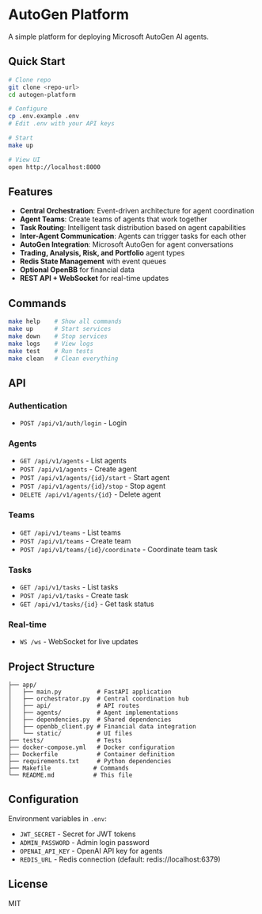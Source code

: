 # AutoGen Platform

A simple platform for deploying Microsoft AutoGen AI agents.

## Quick Start

```bash
# Clone repo
git clone <repo-url>
cd autogen-platform

# Configure
cp .env.example .env
# Edit .env with your API keys

# Start
make up

# View UI
open http://localhost:8000
```

## Features

- **Central Orchestration**: Event-driven architecture for agent coordination
- **Agent Teams**: Create teams of agents that work together
- **Task Routing**: Intelligent task distribution based on agent capabilities
- **Inter-Agent Communication**: Agents can trigger tasks for each other
- **AutoGen Integration**: Microsoft AutoGen for agent conversations
- **Trading, Analysis, Risk, and Portfolio** agent types
- **Redis State Management** with event queues
- **Optional OpenBB** for financial data
- **REST API + WebSocket** for real-time updates

## Commands

```bash
make help    # Show all commands
make up      # Start services
make down    # Stop services
make logs    # View logs
make test    # Run tests
make clean   # Clean everything
```

## API

### Authentication
- `POST /api/v1/auth/login` - Login

### Agents
- `GET /api/v1/agents` - List agents
- `POST /api/v1/agents` - Create agent
- `POST /api/v1/agents/{id}/start` - Start agent
- `POST /api/v1/agents/{id}/stop` - Stop agent
- `DELETE /api/v1/agents/{id}` - Delete agent

### Teams
- `GET /api/v1/teams` - List teams
- `POST /api/v1/teams` - Create team
- `POST /api/v1/teams/{id}/coordinate` - Coordinate team task

### Tasks
- `GET /api/v1/tasks` - List tasks
- `POST /api/v1/tasks` - Create task
- `GET /api/v1/tasks/{id}` - Get task status

### Real-time
- `WS /ws` - WebSocket for live updates

## Project Structure

```
├── app/
│   ├── main.py          # FastAPI application
│   ├── orchestrator.py  # Central coordination hub
│   ├── api/             # API routes
│   ├── agents/          # Agent implementations
│   ├── dependencies.py  # Shared dependencies
│   ├── openbb_client.py # Financial data integration
│   └── static/          # UI files
├── tests/               # Tests
├── docker-compose.yml   # Docker configuration
├── Dockerfile           # Container definition
├── requirements.txt     # Python dependencies
├── Makefile            # Commands
└── README.md           # This file
```

## Configuration

Environment variables in `.env`:

- `JWT_SECRET` - Secret for JWT tokens
- `ADMIN_PASSWORD` - Admin login password
- `OPENAI_API_KEY` - OpenAI API key for agents
- `REDIS_URL` - Redis connection (default: redis://localhost:6379)

## License

MIT